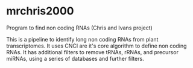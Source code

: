# mrchris2000
Program to find non coding RNAs (Chris and Ivans project)

This is a pipeline to identify long non coding RNAs from plant transcriptomes. It uses CNCI are it's core algorithm to
define non coding RNAs. It has additional filters to remove tRNAs, rRNAs, and precursor miRNAs, using a series of
databases and further filters.

